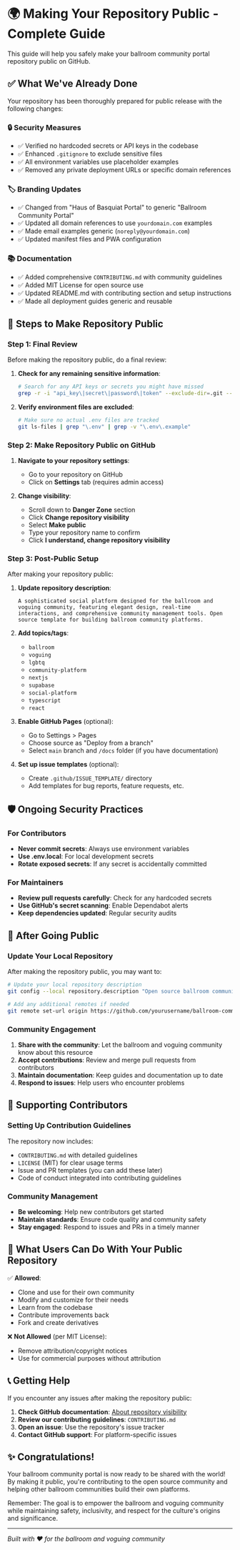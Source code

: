 # 🌍 Making Your Repository Public - Complete Guide

This guide will help you safely make your ballroom community portal repository public on GitHub.

## ✅ What We've Already Done

Your repository has been thoroughly prepared for public release with the following changes:

### 🔒 Security Measures
- ✅ Verified no hardcoded secrets or API keys in the codebase
- ✅ Enhanced `.gitignore` to exclude sensitive files
- ✅ All environment variables use placeholder examples
- ✅ Removed any private deployment URLs or specific domain references

### 🏷️ Branding Updates
- ✅ Changed from "Haus of Basquiat Portal" to generic "Ballroom Community Portal"
- ✅ Updated all domain references to use `yourdomain.com` examples
- ✅ Made email examples generic (`noreply@yourdomain.com`)
- ✅ Updated manifest files and PWA configuration

### 📚 Documentation
- ✅ Added comprehensive `CONTRIBUTING.md` with community guidelines
- ✅ Added MIT License for open source use
- ✅ Updated README.md with contributing section and setup instructions
- ✅ Made all deployment guides generic and reusable

## 🚀 Steps to Make Repository Public

### Step 1: Final Review
Before making the repository public, do a final review:

1. **Check for any remaining sensitive information**:
   ```bash
   # Search for any API keys or secrets you might have missed
   grep -r -i "api_key\|secret\|password\|token" --exclude-dir=.git --exclude-dir=node_modules .
   ```

2. **Verify environment files are excluded**:
   ```bash
   # Make sure no actual .env files are tracked
   git ls-files | grep "\.env" | grep -v "\.env\.example"
   ```

### Step 2: Make Repository Public on GitHub

1. **Navigate to your repository settings**:
   - Go to your repository on GitHub
   - Click on **Settings** tab (requires admin access)

2. **Change visibility**:
   - Scroll down to **Danger Zone** section
   - Click **Change repository visibility**
   - Select **Make public**
   - Type your repository name to confirm
   - Click **I understand, change repository visibility**

### Step 3: Post-Public Setup

After making your repository public:

1. **Update repository description**:
   ```
   A sophisticated social platform designed for the ballroom and voguing community, featuring elegant design, real-time interactions, and comprehensive community management tools. Open source template for building ballroom community platforms.
   ```

2. **Add topics/tags**:
   - `ballroom`
   - `voguing`
   - `lgbtq`
   - `community-platform`
   - `nextjs`
   - `supabase`
   - `social-platform`
   - `typescript`
   - `react`

3. **Enable GitHub Pages** (optional):
   - Go to Settings > Pages
   - Choose source as "Deploy from a branch"
   - Select `main` branch and `/docs` folder (if you have documentation)

4. **Set up issue templates** (optional):
   - Create `.github/ISSUE_TEMPLATE/` directory
   - Add templates for bug reports, feature requests, etc.

## 🛡️ Ongoing Security Practices

### For Contributors
- **Never commit secrets**: Always use environment variables
- **Use .env.local**: For local development secrets
- **Rotate exposed secrets**: If any secret is accidentally committed

### For Maintainers
- **Review pull requests carefully**: Check for any hardcoded secrets
- **Use GitHub's secret scanning**: Enable Dependabot alerts
- **Keep dependencies updated**: Regular security audits

## 📝 After Going Public

### Update Your Local Repository
After making the repository public, you may want to:

```bash
# Update your local repository description
git config --local repository.description "Open source ballroom community platform"

# Add any additional remotes if needed
git remote set-url origin https://github.com/yourusername/ballroom-community-portal.git
```

### Community Engagement
1. **Share with the community**: Let the ballroom and voguing community know about this resource
2. **Accept contributions**: Review and merge pull requests from contributors
3. **Maintain documentation**: Keep guides and documentation up to date
4. **Respond to issues**: Help users who encounter problems

## 🤝 Supporting Contributors

### Setting Up Contribution Guidelines
The repository now includes:
- `CONTRIBUTING.md` with detailed guidelines
- `LICENSE` (MIT) for clear usage terms
- Issue and PR templates (you can add these later)
- Code of conduct integrated into contributing guidelines

### Community Management
- **Be welcoming**: Help new contributors get started
- **Maintain standards**: Ensure code quality and community safety
- **Stay engaged**: Respond to issues and PRs in a timely manner

## 🎯 What Users Can Do With Your Public Repository

✅ **Allowed**:
- Clone and use for their own community
- Modify and customize for their needs
- Learn from the codebase
- Contribute improvements back
- Fork and create derivatives

❌ **Not Allowed** (per MIT License):
- Remove attribution/copyright notices
- Use for commercial purposes without attribution

## 📞 Getting Help

If you encounter any issues after making the repository public:

1. **Check GitHub documentation**: [About repository visibility](https://docs.github.com/en/repositories/managing-your-repositorys-settings-and-features/managing-repository-settings/setting-repository-visibility)
2. **Review our contributing guidelines**: `CONTRIBUTING.md`
3. **Open an issue**: Use the repository's issue tracker
4. **Contact GitHub support**: For platform-specific issues

## ✨ Congratulations!

Your ballroom community portal is now ready to be shared with the world! By making it public, you're contributing to the open source community and helping other ballroom communities build their own platforms.

Remember: The goal is to empower the ballroom and voguing community while maintaining safety, inclusivity, and respect for the culture's origins and significance.

---

*Built with ❤️ for the ballroom and voguing community*